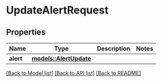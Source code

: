 # UpdateAlertRequest

## Properties

Name | Type | Description | Notes
------------ | ------------- | ------------- | -------------
**alert** | [**models::AlertUpdate**](AlertUpdate.md) |  | 

[[Back to Model list]](../README.md#documentation-for-models) [[Back to API list]](../README.md#documentation-for-api-endpoints) [[Back to README]](../README.md)


